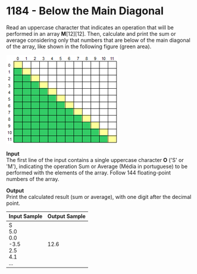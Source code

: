 # 1184 - Below the Main Diagonal

Read an uppercase character that indicates an operation that will be performed in an array **M**[12][12]. Then, calculate and print the sum or average considering only that numbers that are below of the main diagonal of the array, like shown in the following figure (green area).

![1184_BelowTheMainDiagonal.webp](https://github.com/ricrochads/beecrowd-solutions/blob/main/01.Beginner/1184%20-%20Below%20the%20Main%20Diagonal/1184_BelowTheMainDiagonal.webp)

**Input**<br>
The first line of the input contains a single uppercase character **O** ('S' or 'M'), indicating the operation Sum or Average (Média in portuguese) to be performed with the elements of the array. Follow 144 floating-point numbers of the array.

**Output**<br>
Print the calculated result (sum or average), with one digit after the decimal point.

| Input Sample                                             | Output Sample |
|:---------------------------------------------------------|:--------------|
| S <br> 5.0 <br> 0.0 <br> -3.5 <br> 2.5 <br> 4.1 <br> ... | 12.6          |